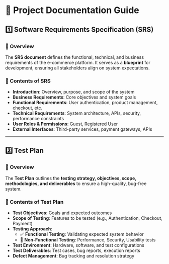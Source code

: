 # 📖 Project Documentation Guide  

## **1️⃣ Software Requirements Specification (SRS)**  

### 📌 Overview  
The **SRS document** defines the functional, technical, and business requirements of the e-commerce platform. It serves as a **blueprint** for development, ensuring all stakeholders align on system expectations.  

### 📂 Contents of SRS  
- **Introduction**: Overview, purpose, and scope of the system  
- **Business Requirements**: Core objectives and system goals  
- **Functional Requirements**: User authentication, product management, checkout, etc.  
- **Technical Requirements**: System architecture, APIs, security, performance constraints  
- **User Roles & Permissions**: Guest, Registered User  
- **External Interfaces**: Third-party services, payment gateways, APIs  

---

## **2️⃣ Test Plan**  

### 📌 Overview  
The **Test Plan** outlines the **testing strategy, objectives, scope, methodologies, and deliverables** to ensure a high-quality, bug-free system.  

### 📂 Contents of Test Plan  
- **Test Objectives**: Goals and expected outcomes  
- **Scope of Testing**: Features to be tested (e.g., Authentication, Checkout, Payment)  
- **Testing Approach**:  
  - ✅ **Functional Testing**: Validating expected system behavior  
  - 🔐 **Non-Functional Testing**: Performance, Security, Usability tests  
- **Test Environment**: Hardware, software, and test configurations  
- **Test Deliverables**: Test cases, bug reports, execution reports  
- **Defect Management**: Bug tracking and resolution strategy  
